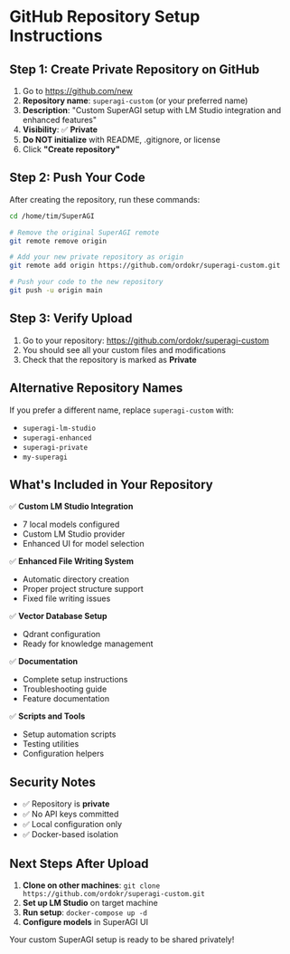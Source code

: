 # GitHub Repository Setup Instructions

## Step 1: Create Private Repository on GitHub

1. Go to https://github.com/new
2. **Repository name**: `superagi-custom` (or your preferred name)
3. **Description**: "Custom SuperAGI setup with LM Studio integration and enhanced features"
4. **Visibility**: ✅ **Private**
5. **Do NOT initialize** with README, .gitignore, or license
6. Click **"Create repository"**

## Step 2: Push Your Code

After creating the repository, run these commands:

```bash
cd /home/tim/SuperAGI

# Remove the original SuperAGI remote
git remote remove origin

# Add your new private repository as origin
git remote add origin https://github.com/ordokr/superagi-custom.git

# Push your code to the new repository
git push -u origin main
```

## Step 3: Verify Upload

1. Go to your repository: https://github.com/ordokr/superagi-custom
2. You should see all your custom files and modifications
3. Check that the repository is marked as **Private**

## Alternative Repository Names

If you prefer a different name, replace `superagi-custom` with:
- `superagi-lm-studio`
- `superagi-enhanced`
- `superagi-private`
- `my-superagi`

## What's Included in Your Repository

✅ **Custom LM Studio Integration**
- 7 local models configured
- Custom LM Studio provider
- Enhanced UI for model selection

✅ **Enhanced File Writing System**
- Automatic directory creation
- Proper project structure support
- Fixed file writing issues

✅ **Vector Database Setup**
- Qdrant configuration
- Ready for knowledge management

✅ **Documentation**
- Complete setup instructions
- Troubleshooting guide
- Feature documentation

✅ **Scripts and Tools**
- Setup automation scripts
- Testing utilities
- Configuration helpers

## Security Notes

- ✅ Repository is **private**
- ✅ No API keys committed
- ✅ Local configuration only
- ✅ Docker-based isolation

## Next Steps After Upload

1. **Clone on other machines**: `git clone https://github.com/ordokr/superagi-custom.git`
2. **Set up LM Studio** on target machine
3. **Run setup**: `docker-compose up -d`
4. **Configure models** in SuperAGI UI

Your custom SuperAGI setup is ready to be shared privately!
